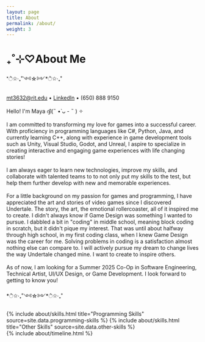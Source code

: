```yaml
---
layout: page
title: About
permalink: /about/
weight: 3
---
```


# ₊˚⊹♡**About Me**
*ੈ✩‧₊˚༺☆༻*ੈ✩‧₊˚
<br><br>
[mt3632@rit.edu](mailto:mt3632@rit.edu) • [LinkedIn](www.linkedin.com/in/maya-teng-yonakoi) • (650) 888 9150 
<br><br>
Hello! I'm Maya ദ്ദി(˵ •̀ ᴗ - ˵ ) ✧
<br><br>
I am committed to transforming my love for games into a successful career. With proficiency in programming languages like C#, Python, Java, and currently learning C++, along with experience in game development tools such as Unity, Visual Studio, Godot, and Unreal, I aspire to specialize in creating interactive and engaging game experiences with life changing stories!
<br><br>
I am always eager to learn new technologies, improve my skills, and collaborate with talented teams to to not only put my skills to the test, but help them further develop with new and memorable experiences.
<br><br>
For a little background on my passion for games and programming, I have appreciated the art and stories of video games since I discovered Undertale. The story, the art, the emotional rollercoaster, all of it inspired me to create. I didn't always know if Game Design was something I wanted to pursue. I dabbled a bit in "coding" in middle school, meaning block coding in scratch, but it didn't pique my interest. That was until about halfway through high school, in my first coding class, when I knew Game Design was the career for me. Solving problems in coding is a satisfaction almost nothing else can compare to. I will actively pursue my dream to change lives the way Undertale changed mine. I want to create to inspire others.
<br><br>
As of now, I am looking for a Summer 2025 Co-Op in Software Engineering, Technical Artist, UI/UX Design, or Game Development. I look forward to getting to know you! 
<br><br>
*ੈ✩‧₊˚༺☆༻*ੈ✩‧₊˚
<div class="row">
{% include about/skills.html title="Programming Skills" source=site.data.programming-skills %}
{% include about/skills.html title="Other Skills" source=site.data.other-skills %}
</div>

<div class="row">
{% include about/timeline.html %}
</div>